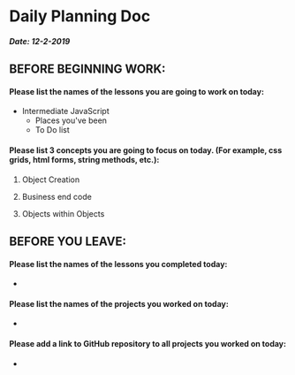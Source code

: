 # Daily Planning Doc

##### Date: 12-2-2019

## BEFORE BEGINNING WORK:


#### Please list the names of the lessons you are going to work on today:

* Intermediate JavaScript
  * Places you've been
  * To Do list


#### Please list 3 concepts you are going to focus on today. (For example, css grids, html forms, string methods, etc.):

1. Object Creation

2. Business end code

3. Objects within Objects



## BEFORE YOU LEAVE:


#### Please list the names of the lessons you completed today:

*


#### Please list the names of the projects you worked on today:

*

#### Please add a link to GitHub repository to all projects you worked on today:

* 
